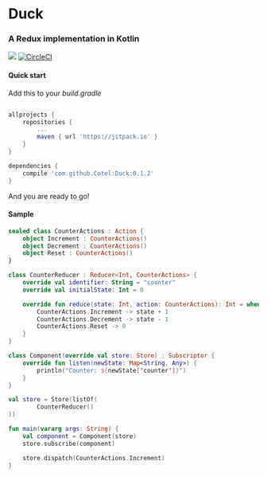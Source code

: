# Duck

### A Redux implementation in Kotlin

[![](https://jitpack.io/v/Cotel/Duck.svg)](https://jitpack.io/#Cotel/Duck)
[![CircleCI](https://circleci.com/gh/Cotel/Duck/tree/master.svg?style=svg)](https://circleci.com/gh/Cotel/Duck/tree/master)


#### Quick start

Add this to your _build.gradle_

```gradle

allprojects {
    repositories {
        ...
        maven { url 'https://jitpack.io' }
    }
}

dependencies {
    compile 'com.github.Cotel:Duck:0.1.2'
}

```

And you are ready to go!

#### Sample

```kotlin
sealed class CounterActions : Action {
    object Increment : CounterActions()
    object Decrement : CounterActions()
    object Reset : CounterActions()
}

class CounterReducer : Reducer<Int, CounterActions> {
    override val identifier: String = "counter"
    override val initialState: Int = 0

    override fun reduce(state: Int, action: CounterActions): Int = when (action) {
        CounterActions.Increment -> state + 1
        CounterActions.Decrement -> state - 1
        CounterActions.Reset -> 0
    }
}

class Component(override val store: Store) : Subscriptor {
    override fun listen(newState: Map<String, Any>) {
        println("Counter: ${newState['counter']}")
    }
}

val store = Store(listOf(
        CounterReducer()
))

fun main(vararg args: String) {
    val component = Component(store)
    store.subscribe(component)

    store.dispatch(CounterActions.Increment)
}
```
